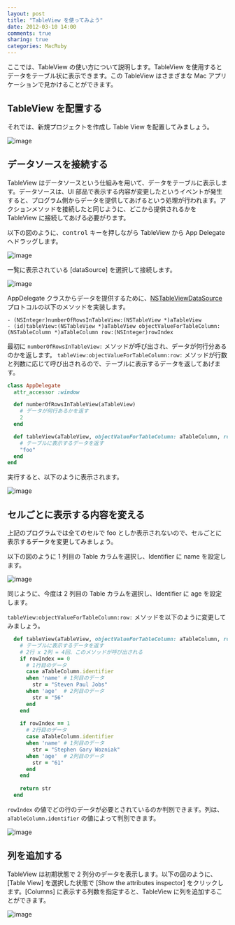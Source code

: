 ```yaml
---
layout: post
title: "TableView を使ってみよう"
date: 2012-03-10 14:00
comments: true
sharing: true
categories: MacRuby
---
```


ここでは、TableView の使い方について説明します。TableView を使用するとデータをテーブル状に表示できます。この TableView はさまざまな Mac アプリケーションで見かけることができます。


## TableView を配置する
それでは、新規プロジェクトを作成し Table View を配置してみましょう。

![image](/images/ja/tableview-basic/tableview.png)


## データソースを接続する
TableView はデータソースという仕組みを用いて、データをテーブルに表示します。データソースは、UI 部品で表示する内容が変更したというイベントが発生すると、プログラム側からデータを提供してあげるという処理が行われます。アクションメソッドを接続したと同じように、どこから提供されるかを TableView に接続してあげる必要がります。

以下の図のように、<kbd>control</kbd> キーを押しながら TableView から App Delegate へドラッグします。

![image](/images/ja/tableview-basic/connect_datasource.png)

一覧に表示されている [dataSource] を選択して接続します。

![image](/images/ja/tableview-basic/datasource.png)

AppDelegate クラスからデータを提供するために、[NSTableViewDataSource](https://developer.apple.com/library/mac/#documentation/Cocoa/Reference/ApplicationKit/Protocols/NSTableDataSource_Protocol/Reference/Reference.html) プロトコルの以下のメソッドを実装します。

```objc
- (NSInteger)numberOfRowsInTableView:(NSTableView *)aTableView
- (id)tableView:(NSTableView *)aTableView objectValueForTableColumn:(NSTableColumn *)aTableColumn row:(NSInteger)rowIndex
```

最初に `numberOfRowsInTableView:` メソッドが呼び出され、データが何行分あるのかを返します。
`tableView:objectValueForTableColumn:row:` メソッドが行数と列数に応じて呼び出されるので、テーブルに表示するデータを返してあげます。

```ruby
class AppDelegate
  attr_accessor :window

  def numberOfRowsInTableView(aTableView)
    # データが何行あるかを返す
    2
  end

  def tableView(aTableView, objectValueForTableColumn: aTableColumn, row: rowIndex)
    # テーブルに表示するデータを返す
    "foo"
  end
end
```

実行すると、以下のように表示されます。

![image](/images/ja/tableview-basic/tableview_sample1.png)


## セルごとに表示する内容を変える
上記のプログラムでは全てのセルで foo としか表示されないので、セルごとに表示するデータを変更してみましょう。

以下の図のように 1 列目の Table カラムを選択し、Identifier に name を設定します。

![image](/images/ja/tableview-basic/tableview_identifier.png)

同じように、今度は 2 列目の Table カラムを選択し、Identifier に age を設定します。

`tableView:objectValueForTableColumn:row:` メソッドを以下のように変更してみましょう。

```ruby
  def tableView(aTableView, objectValueForTableColumn: aTableColumn, row: rowIndex)
    # テーブルに表示するデータを返す
    # 2行 x 2列 = 4回、このメソッドが呼び出される
    if rowIndex == 0
      # 1行目のデータ
      case aTableColumn.identifier
      when 'name' # 1列目のデータ
        str = "Steven Paul Jobs"
      when 'age'  # 2列目のデータ
        str = "56"
      end
    end
      
    if rowIndex == 1
      # 2行目のデータ
      case aTableColumn.identifier
      when 'name' # 1列目のデータ
        str = "Stephen Gary Wozniak"
      when 'age'  # 2列目のデータ
        str = "61"
      end
    end
    
    return str
  end
```

`rowIndex` の値でどの行のデータが必要とされているのか判別できます。列は、`aTableColumn.identifier` の値によって判別できます。

![image](/images/ja/tableview-basic/tableview_sample2.png)


## 列を追加する
TableView は初期状態で 2 列分のデータを表示します。以下の図のように、[Table View] を選択した状態で [Show the attributes inspector] をクリックします。[Columns] に表示する列数を指定すると、TableView に列を追加することができます。

![image](/images/ja/tableview-basic/tableview_columns.png)
